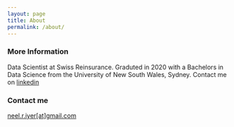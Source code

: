 ```yaml
---
layout: page
title: About
permalink: /about/
---
```


### More Information

Data Scientist at Swiss Reinsurance. Graduted in 2020 with a Bachelors in Data Science from the University of New South Wales, Sydney. Contact me on [linkedin](https://www.linkedin.com/in/neel-iyer/)


### Contact me

[neel.r.iyer[at]gmail.com](mailto:neel.r.iyer@gmail.com)

